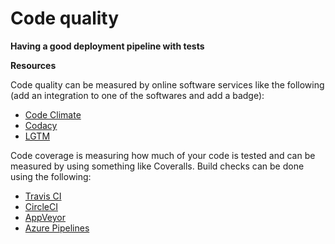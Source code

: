 # Code quality

**Having a good deployment pipeline with tests**

**Resources**

Code quality can be measured by online software services like the following (add an integration to one of the softwares and add a badge):
* [Code Climate](https://codeclimate.com/)
* [Codacy](https://www.codacy.com/)
* [LGTM](https://lgtm.com/)

Code coverage is measuring how much of your code is tested and can be measured by using something like Coveralls.
Build checks can be done using the following:
* [Travis CI](https://travis-ci.org/)
* [CircleCI](https://circleci.com/)
* [AppVeyor](https://www.appveyor.com/)
* [Azure Pipelines](https://azure.microsoft.com/en-us/services/devops/pipelines/)
